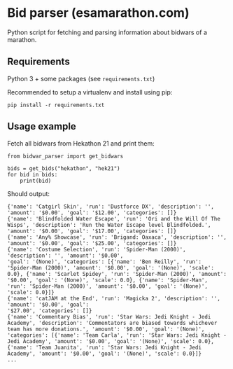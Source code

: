 # Bid parser (esamarathon.com)

Python script for fetching and parsing information about bidwars of a marathon.

## Requirements

Python 3 + some packages (see `requirements.txt`)

Recommended to setup a virtualenv and install using pip:

```
pip install -r requirements.txt
```

## Usage example

Fetch all bidwars from Hekathon 21 and print them:

```
from bidwar_parser import get_bidwars

bids = get_bids("hekathon", "hek21")
for bid in bids:
    print(bid)
```

Should output:

```
{'name': 'Catgirl Skin', 'run': 'Dustforce DX', 'description': '', 'amount': '$0.00', 'goal': '$12.00', 'categories': []}
{'name': 'Blindfolded Water Escape', 'run': 'Ori and the Will Of The Wisps', 'description': 'Run the Water Escape level Blindfolded.', 'amount': '$0.00', 'goal': '$17.00', 'categories': []}   
{'name': 'Any% Showcase', 'run': 'Brigand: Oaxaca', 'description': '', 'amount': '$0.00', 'goal': '$25.00', 'categories': []}
{'name': 'Costume Selection', 'run': 'Spider-Man (2000)', 'description': '', 'amount': '$0.00', 
'goal': '(None)', 'categories': [{'name': 'Ben Reilly', 'run': 'Spider-Man (2000)', 'amount': '$0.00', 'goal': '(None)', 'scale': 0.0}, {'name': 'Scarlet Spidey', 'run': 'Spider-Man (2000)', 'amount': '$0.00', 'goal': '(None)', 'scale': 0.0}, {'name': 'Spider-Man', 'run': 'Spider-Man (2000)', 'amount': '$0.00', 'goal': '(None)', 'scale': 0.0}]}
{'name': 'catJAM at the End', 'run': 'Magicka 2', 'description': '', 'amount': '$0.00', 'goal': 
'$27.00', 'categories': []}
{'name': 'Commentary Bias', 'run': 'Star Wars: Jedi Knight - Jedi Academy', 'description': 'Commentators are biased towards whichever team has more donations.', 'amount': '$0.00', 'goal': '(None)', 'categories': [{'name': 'Team Carla', 'run': 'Star Wars: Jedi Knight - Jedi Academy', 'amount': '$0.00', 'goal': '(None)', 'scale': 0.0}, {'name': 'Team Juanita', 'run': 'Star Wars: Jedi Knight - Jedi Academy', 'amount': '$0.00', 'goal': '(None)', 'scale': 0.0}]}
...
```
